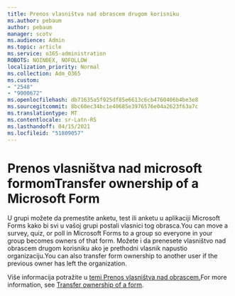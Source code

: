 ```yaml
---
title: Prenos vlasništva nad obrascem drugom korisniku
ms.author: pebaum
author: pebaum
manager: scotv
ms.audience: Admin
ms.topic: article
ms.service: o365-administration
ROBOTS: NOINDEX, NOFOLLOW
localization_priority: Normal
ms.collection: Adm_O365
ms.custom:
- "2548"
- "9000672"
ms.openlocfilehash: db71635a5f925df85e6613c6cb4760406b4be3e8
ms.sourcegitcommit: 8bc60ec34bc1e40685e3976576e04a2623f63a7c
ms.translationtype: MT
ms.contentlocale: sr-Latn-RS
ms.lasthandoff: 04/15/2021
ms.locfileid: "51809057"
---
```

# <a name="transfer-ownership-of-a-microsoft-form"></a><span data-ttu-id="e9b91-102">Prenos vlasništva nad microsoft formom</span><span class="sxs-lookup"><span data-stu-id="e9b91-102">Transfer ownership of a Microsoft Form</span></span>

<span data-ttu-id="e9b91-103">U grupi možete da premestite anketu, test ili anketu u aplikaciji Microsoft Forms kako bi svi u vašoj grupi postali vlasnici tog obrasca.</span><span class="sxs-lookup"><span data-stu-id="e9b91-103">You can move a survey, quiz, or poll in Microsoft Forms to a group so everyone in your group becomes owners of that form.</span></span> <span data-ttu-id="e9b91-104">Možete i da prenesete vlasništvo nad obrascem drugom korisniku ako je prethodni vlasnik napustio organizaciju.</span><span class="sxs-lookup"><span data-stu-id="e9b91-104">You can also transfer form ownership to another user if the previous owner has left the organization.</span></span>

<span data-ttu-id="e9b91-105">Više informacija potražite u [temi Prenos vlasništva nad obrascem.](https://support.office.com/article/Transfer-ownership-of-a-form-921a6361-a4e5-44ea-bce9-c4ed63aa54b4)</span><span class="sxs-lookup"><span data-stu-id="e9b91-105">For more information, see [Transfer ownership of a form](https://support.office.com/article/Transfer-ownership-of-a-form-921a6361-a4e5-44ea-bce9-c4ed63aa54b4).</span></span>
